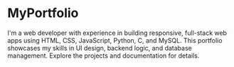 # MyPortfolio
I'm a web developer with experience in building responsive, full-stack web apps using HTML, CSS, JavaScript, Python, C, and MySQL. This portfolio showcases my skills in UI design, backend logic, and database management. Explore the projects and documentation for details.
